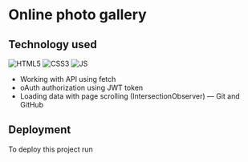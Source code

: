 # Online photo gallery 


## Technology used

![HTML5](https://img.shields.io/badge/html5-%23E34F26.svg?style=for-the-badge&logo=html5&logoColor=white)
![CSS3](https://img.shields.io/badge/css3-%231572B6.svg?style=for-the-badge&logo=css3&logoColor=white) 
![JS](https://https://img.shields.io/badge/JS-JavaScript-blue)

- Working with API using fetch
- oAuth authorization using JWT token
- Loading data with page scrolling (IntersectionObserver)
— Git and GitHub



## Deployment

To deploy this project run


